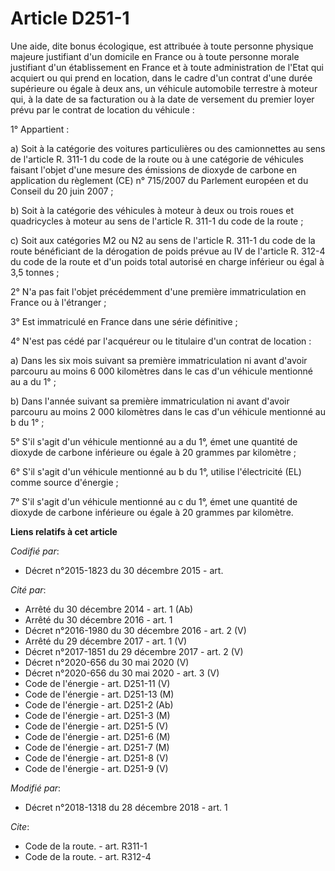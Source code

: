 # Article D251-1

Une aide, dite bonus écologique, est attribuée à toute personne physique majeure justifiant d'un domicile en France ou à
toute personne morale justifiant d'un établissement en France et à toute administration de l'Etat qui acquiert ou qui prend
en location, dans le cadre d'un contrat d'une durée supérieure ou égale à deux ans, un véhicule automobile terrestre à moteur
qui, à la date de sa facturation ou à la date de versement du premier loyer prévu par le contrat de location du véhicule :

1° Appartient :

a) Soit à la catégorie des voitures particulières ou des camionnettes au sens de l'article R. 311-1 du code de la route ou à
une catégorie de véhicules faisant l'objet d'une mesure des émissions de dioxyde de carbone en application du règlement (CE)
n° 715/2007 du Parlement européen et du Conseil du 20 juin 2007 ;

b) Soit à la catégorie des véhicules à moteur à deux ou trois roues et quadricycles à moteur au sens de l'article R. 311-1 du
code de la route ;

c) Soit aux catégories M2 ou N2 au sens de l'article R. 311-1 du code de la route bénéficiant de la dérogation de poids
prévue au IV de l'article R. 312-4 du code de la route et d'un poids total autorisé en charge inférieur ou égal à 3,5
tonnes ;

2° N'a pas fait l'objet précédemment d'une première immatriculation en France ou à l'étranger ;

3° Est immatriculé en France dans une série définitive ;

4° N'est pas cédé par l'acquéreur ou le titulaire d'un contrat de location :

a) Dans les six mois suivant sa première immatriculation ni avant d'avoir parcouru au moins 6 000 kilomètres dans le cas d'un
véhicule mentionné au a du 1° ;

b) Dans l'année suivant sa première immatriculation ni avant d'avoir parcouru au moins 2 000 kilomètres dans le cas d'un
véhicule mentionné au b du 1° ;

5° S'il s'agit d'un véhicule mentionné au a du 1°, émet une quantité de dioxyde de carbone inférieure ou égale à 20 grammes
par kilomètre ;

6° S'il s'agit d'un véhicule mentionné au b du 1°, utilise l'électricité (EL) comme source d'énergie ;

7° S'il s'agit d'un véhicule mentionné au c du 1°, émet une quantité de dioxyde de carbone inférieure ou égale à 20 grammes
par kilomètre.

**Liens relatifs à cet article**

_Codifié par_:

  - Décret n°2015-1823 du 30 décembre 2015 - art.

_Cité par_:

  - Arrêté du 30 décembre 2014 - art. 1 (Ab)
  - Arrêté du 30 décembre 2016 - art. 1
  - Décret n°2016-1980 du 30 décembre 2016 - art. 2 (V)
  - Arrêté du 29 décembre 2017 - art. 1 (V)
  - Décret n°2017-1851 du 29 décembre 2017 - art. 2 (V)
  - Décret n°2020-656 du 30 mai 2020 (V)
  - Décret n°2020-656 du 30 mai 2020 - art. 3 (V)
  - Code de l'énergie - art. D251-11 (V)
  - Code de l'énergie - art. D251-13 (M)
  - Code de l'énergie - art. D251-2 (Ab)
  - Code de l'énergie - art. D251-3 (M)
  - Code de l'énergie - art. D251-5 (V)
  - Code de l'énergie - art. D251-6 (M)
  - Code de l'énergie - art. D251-7 (M)
  - Code de l'énergie - art. D251-8 (V)
  - Code de l'énergie - art. D251-9 (V)

_Modifié par_:

  - Décret n°2018-1318 du 28 décembre 2018 - art. 1

_Cite_:

  - Code de la route. - art. R311-1
  - Code de la route. - art. R312-4
